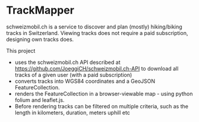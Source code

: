 # TrackMapper

schweizmobil.ch is a service to discover and plan (mostly) hiking/biking tracks in Switzerland.
Viewing tracks does not require a paid subscription, designing own tracks does.

This project 
* uses the schweizmobil.ch API described at https://github.com/JoeggiCH/schweizmobil.ch-API to download all tracks of a given user (with a paid subscription)
* converts tracks into WGS84 coordinates and a GeoJSON FeatureCollection.
* renders the FeatureCollection in a browser-viewable map - using python folium and leaflet.js.
* Before rendering tracks can be filtered on multiple criteria, such as the length in kilometers, duration, meters uphill etc
